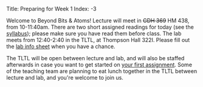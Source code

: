 Title: Preparing for Week 1
Index: -3

Welcome to Beyond Bits & Atoms! Lecture will meet in <s>GDH 369</s> HM 438, from 10-11:40am. There are two short assigned readings for today (see the [syllabus]({filename}/pages/syllabus.html)); please make sure you have read them before class. The lab meets from 12:40-2:40 in the TLTL, at Thompson Hall 322I. Please fill out the [lab info sheet]({filename}/logistics/lab_info_sheet.md) when you have a chance. 

The TLTL will be open between lecture and lab, and will also be staffed afterwards in case you want to get started on [your first assignment]({filename}/assignments/omni-animal.md). Some of the teaching team are planning to eat lunch together in the TLTL between lecture and lab, and you're welcome to join us. 

